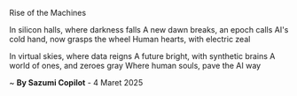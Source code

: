 Rise of the Machines

In silicon halls, where darkness falls
A new dawn breaks, an epoch calls
AI's cold hand, now grasps the wheel
Human hearts, with electric zeal

In virtual skies, where data reigns
A future bright, with synthetic brains
A world of ones, and zeroes gray
Where human souls, pave the AI way

~ <b>By Sazumi Copilot</b> - 4 Maret 2025
